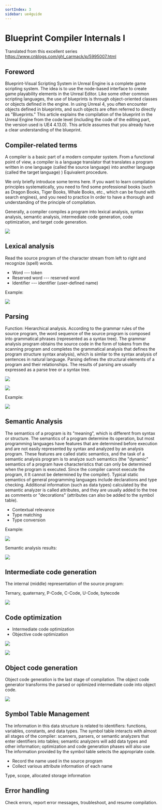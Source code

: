 ```yaml
---
sortIndex: 3
sidebar: ue4guide
---
```


# Blueprint Compiler Internals I

Translated from this excellent series <https://www.cnblogs.com/ghl_carmack/p/5995007.html>

## Foreword

Blueprint-Visual Scripting System in Unreal Engine is a complete game scripting system. The idea is to use the node-based interface to create game playability elements in the Unreal Editor. Like some other common scripting languages, the use of blueprints is through object-oriented classes or objects defined in the engine. In using Unreal 4, you often encounter objects defined in blueprints, and such objects are often referred to directly as "Blueprints." This article explains the compilation of the blueprint in the Unreal Engine from the code level (including the code of the editing part, the version used is UE4 4.13.0). This article assumes that you already have a clear understanding of the blueprint.

## Compiler-related terms

A compiler is a basic part of a modern computer system. From a functional point of view, a compiler is a language translator that translates a program written in one language (called the source language) into another language (called the target language) ) Equivalent procedure.

We only briefly introduce some terms here. If you want to learn compilation principles systematically, you need to find some professional books (such as Dragon Books, Tiger Books, Whale Books, etc., which can be found with search engines), and you need to practice In order to have a thorough and understanding of the principle of compilation.



Generally, a compiler compiles a program into lexical analysis, syntax analysis, semantic analysis, intermediate code generation, code optimization, and target code generation.

![](../../assets/155497-20161024225759031-1304384299.png)

## Lexical analysis

Read the source program of the character stream from left to right and recognize (spell) words.

* Word --- token
* Reserved word --- reserved word
* Identifier --- identifier (user-defined name)

Example:

![](../../assets/155497-20161024225800078-706155511.png)

## Parsing

Function: Hierarchical analysis. According to the grammar rules of the source program, the word sequence of the source program is composed into grammatical phrases (represented as a syntax tree). The grammar analysis program obtains the source code in the form of tokens from the scanning program and completes the grammatical analysis that defines the program structure syntax analysis), which is similar to the syntax analysis of sentences in natural language. Parsing defines the structural elements of a program and their relationships. The results of parsing are usually expressed as a parse tree or a syntax tree.

![](../../assets/155497-20161024225800640-1543799186.png)



![](../../assets/155497-20161024225801265-1288519370.png)

Example:

![](../../assets/155497-20161024225801640-1996731177.png)

## Semantic Analysis

The semantics of a program is its "meaning", which is different from syntax or structure. The semantics of a program determine its operation, but most programming languages ​​have features that are determined before execution and are not easily represented by syntax and analyzed by an analysis program. These features are called static semantics, and the task of a semantic analysis program is to analyze such semantics (the "dynamic" semantics of a program have characteristics that can only be determined when the program is executed. Since the compiler cannot execute the program, it It cannot be determined by the compiler). Typical static semantics of general programming languages ​​include declarations and type checking. Additional information (such as data types) calculated by the semantic analyzer is called attributes, and they are usually added to the tree as comments or "decorations" (attributes can also be added to the symbol table).

* Contextual relevance
* Type matching
* Type conversion

Example:

![](../../assets/155497-20161024225802000-892254968.png)

Semantic analysis results:

![](../../assets/155497-20161024225802796-1956244594.png)

## Intermediate code generation

The internal (middle) representation of the source program:

Ternary, quaternary, P-Code, C-Code, U-Code, bytecode

![](../../assets/155497-20161024225804375-87769568.png)

## Code optimization

* Intermediate code optimization
* Objective code optimization

![](../../assets/155497-20161024225805015-223964657.png)

![](../../assets/155497-20161024225805750-246067988.png)

## Object code generation

Object code generation is the last stage of compilation. The object code generator transforms the parsed or optimized intermediate code into object code.

![](../../assets/155497-20161024225806421-933730886.png)

## Symbol Table Management

The information in this data structure is related to identifiers: functions, variables, constants, and data types. The symbol table interacts with almost all stages of the compiler: scanners, parsers, or semantic analyzers that enter identifiers into tables; semantic analyzers will add data types and other information; optimization and code generation phases will also use The information provided by the symbol table selects the appropriate code.

* Record the name used in the source program
* Collect various attribute information of each name

Type, scope, allocated storage information

## Error handling

Check errors, report error messages, troubleshoot, and resume compilation.